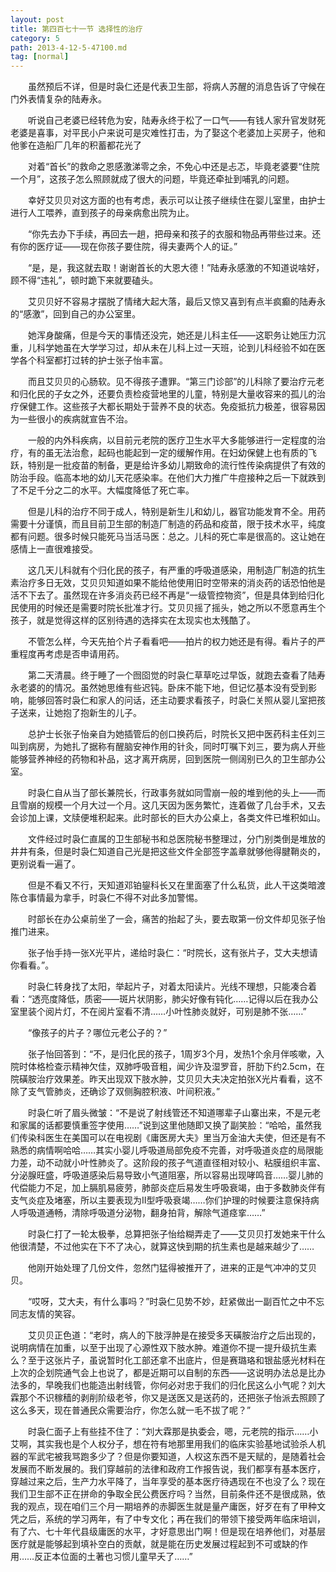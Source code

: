 ```yaml
---
layout: post
title: 第四百七十一节 选择性的治疗
category: 5
path: 2013-4-12-5-47100.md
tag: [normal]
---
```


　　虽然预后不详，但是时袅仁还是代表卫生部，将病人苏醒的消息告诉了守候在门外表情复杂的陆寿永。

　　听说自己老婆已经转危为安，陆寿永终于松了一口气——有钱人家升官发财死老婆是喜事，对平民小户来说可是灾难性打击，为了娶这个老婆加上买房子，他和他爹在造船厂几年的积蓄都花光了

　　对着“首长”的救命之恩感激涕零之余，不免心中还是忐忑，毕竟老婆要“住院一个月”，这孩子怎么照顾就成了很大的问题，毕竟还牵扯到哺乳的问题。

　　幸好艾贝贝对这方面的也有考虑，表示可以让孩子继续住在婴儿室里，由护士进行人工喂养，直到孩子的母亲病愈出院为止。

　　“你先去办下手续，再回去一趟，把母亲和孩子的衣服和物品再带些过来。还有你的医疗证——现在你孩子要住院，得夫妻两个人的证。”

　　“是，是，我这就去取！谢谢首长的大恩大德！”陆寿永感激的不知道说啥好，顾不得“违礼”，顿时跪下来就要磕头。

　　艾贝贝好不容易才摆脱了情绪大起大落，最后又惊又喜到有点半疯癫的陆寿永的“感激”，回到自己的办公室里。

　　她浑身酸痛，但是今天的事情还没完，她还是儿科主任——这职务让她压力沉重，儿科学她虽在大学学习过，却从未在儿科上过一天班，论到儿科经验不如在医学各个科室都打过转的护士张子怡丰富。

　　而且艾贝贝的心肠软。见不得孩子遭罪。“第三门诊部”的儿科除了要治疗元老和归化民的子女之外，还要负责检疫营地里的儿童，特别是大量收容来的孤儿的治疗保健工作。这些孩子大都长期处于营养不良的状态。免疫抵抗力极差，很容易因为一些很小的疾病就宣告不治。

　　一般的内外科疾病，以目前元老院的医疗卫生水平大多能够进行一定程度的治疗，有的虽无法治愈，起码也能起到一定的缓解作用。在妇幼保健上也有质的飞跃，特别是一批疫苗的制备，更是给许多幼儿期致命的流行性传染病提供了有效的防治手段。临高本地的幼儿天花感染率。在他们大力推广牛痘接种之后一下就跌到了不足千分之二的水平。大幅度降低了死亡率。

　　但是儿科的治疗不同于成人，特别是新生儿和幼儿，器官功能发育不全。用药需要十分谨慎，而且目前卫生部的制造厂制造的药品和疫苗，限于技术水平，纯度都有问题。很多时候只能死马当活马医：总之。儿科的死亡率是很高的。这让她在感情上一直很难接受。

　　这几天儿科就有个归化民的孩子，有严重的呼吸道感染，用制造厂制造的抗生素治疗多日无效，艾贝贝知道如果不能给他使用旧时空带来的消炎药的话恐怕他是活不下去了。虽然现在许多消炎药已经不再是“一级管控物资”，但是具体到给归化民使用的时候还是需要时院长批准才行。艾贝贝摇了摇头，她之所以不愿意再生个孩子，就是觉得这样的区别待遇的选择实在太现实也太残酷了。

　　不管怎么样，今天先拍个片子看看吧——拍片的权力她还是有得。看片子的严重程度再考虑是否申请用药。

　　第二天清晨。终于睡了一个囫囵觉的时袅仁草草吃过早饭，就跑去查看了陆寿永老婆的的情况。虽然她思维有些迟钝。卧床不能下地，但记忆基本没有受到影响，能够回答时袅仁和家人的问话，还主动要求看孩子，时袅仁关照从婴儿室把孩子送来，让她抱了抱新生的儿子。

　　总护士长张子怡亲自为她插管后的创口换药后，时院长又把中医药科主任刘三叫到病房，为她扎了据称有醒脑安神作用的针灸，同时叮嘱下刘三，要为病人开些能够营养神经的药物和补品，这才离开病房，回到医院一侧阔别已久的卫生部办公室。

　　时袅仁自从当了部长兼院长，行政事务就如同雪崩一般的堆到他的头上——而且雪崩的规模一个月大过一个月。这几天因为医务繁忙，连着做了几台手术，又去会诊加上课，文牍便堆积起来。此时部长的巨大办公桌上，各类文件已堆积如山。

　　文件经过时袅仁直属的卫生部秘书和总医院秘书整理过，分门别类倒是堆放的井井有条，但是时袅仁知道自己光是把这些文件全部签字盖章就够他得腱鞘炎的，更别说看一遍了。

　　但是不看又不行，天知道邓铂鋆科长又在里面塞了什么私货，此人干这类暗渡陈仓事情最为拿手，时袅仁不得不对此多加警惕。

　　时部长在办公桌前坐了一会，痛苦的抬起了头，要去取第一份文件却见张子怡推门进来。

　　张子怡手持一张X光平片，递给时袅仁：“时院长，这有张片子，艾大夫想请你看看。”。

　　时袅仁转身找了太阳，举起片子，对着太阳读片。光线不理想，只能凑合着看：“透亮度降低，质密——斑片状阴影，肺尖好像有钝化……记得以后在我办公室里装个阅片灯，不在阅片室看不清……小叶性肺炎就好，可别是肺不张……”

　　“像孩子的片子？哪位元老公子的？”

　　张子怡回答到：“不，是归化民的孩子，1周岁3个月，发热1个余月伴咳嗽，入院时体格检查示精神欠佳，双肺呼吸音粗，闻少许及湿罗音，肝肋下约2.5cm，在院磺胺治疗效果差。昨天出现双下肢水肿，艾贝贝大夫决定拍张X光片看看，这不除了支气管肺炎，还确诊了双侧胸腔积液、叶间积液。”

　　时袅仁听了眉头微皱：“不是说了射线管还不知道哪辈子山寨出来，不是元老和家属的话都要慎重签字使用……”说到这里他随即又换了副笑脸：“哈哈，虽然我们传染科医生在美国可以在电视剧《庸医房大夫》里当万金油大夫使，但还是有不熟悉的病情啊哈哈……其实小婴儿呼吸道局部免疫不完善，对呼吸道炎症的局限能力差，动不动就小叶性肺炎了。这阶段的孩子气道直径相对较小、粘膜组织丰富、分泌腺旺盛，呼吸道感染后易导致小气道阻塞，所以容易出现哮鸣音……婴儿肺的代偿能力不足，加上膈肌易疲劳，肺部炎症后易发生呼吸衰竭，由于多数肺炎伴有支气炎症及堵塞，所以主要表现为II型呼吸衰竭……你们护理的时候要注意保持病人呼吸道通畅，清除呼吸道分泌物，翻身拍背，解除气道痉挛……”

　　时袅仁打了一轮太极拳，总算把张子怡给糊弄走了——艾贝贝打发她来干什么他很清楚，不过他实在下不了决心，就算这快到期的抗生素也是越来越少了……

　　他刚开始处理了几份文件，忽然门猛得被推开了，进来的正是气冲冲的艾贝贝。

　　“哎呀，艾大夫，有什么事吗？”时袅仁见势不妙，赶紧做出一副百忙之中不忘同志友情的笑容。

　　艾贝贝正色道：“老时，病人的下肢浮肿是在接受多天磺胺治疗之后出现的，说明病情在加重，以至于出现了心源性双下肢水肿。难道你不提一提升级抗生素么？至于这张片子，虽说暂时化工部还拿不出底片，但是赛璐珞和银盐感光材料在上次的企划院通气会上也说了，都是近期可以自制的东西——这说明办法总是比办法多的，早晚我们也能造出射线管，你何必对忠于我们的归化民这么小气呢？刘大霖那个不识稼穑的剥削阶级老爷，你又是送医又是送药的，还把张子怡派去照顾了这么多天，现在普通民众需要治疗，你怎么就一毛不拔了呢？”

　　时袅仁面子上有些挂不住了：“刘大霖那是执委会，嗯，元老院的指示……小艾啊，其实我也是个人权分子，想在符有地那里用我们的临床实验基地试验杀人机器的军武宅被我骂跑多少了？但是你要知道，人权这东西不是天赋的，是随着社会发展而不断发展的。我们穿越前的法律和政府工作报告说，我们都享有基本医疗，穿越过来之后，生产力水平降了，当年享受的基本医疗待遇现在不也没了么？现在我们卫生部不正在拼命的争取全民公费医疗吗？当然，目前条件还不是很成熟，依我的观点，现在咱们三个月一期培养的赤脚医生就是量产庸医，好歹在有了甲种文凭之后，系统的学习两年，有了中专文化；再在我们的带领下接受两年临床培训，有了六、七十年代县级庸医的水平，才好意思出门啊！但是现在培养他们，对基层医疗就是能够起到填补空白的贡献，就是能在历史发展过程起到不可或缺的作用……反正本位面的土著也习惯儿童早夭了……”
